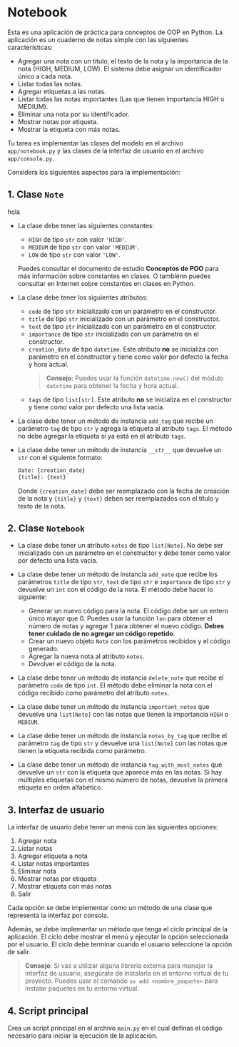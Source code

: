 # Notebook

Esta es una aplicación de práctica para conceptos de OOP en Python. La aplicación es un cuaderno de notas simple con las siguientes características:

- Agregar una nota con un título, el texto de la nota y la importancia de la nota (HIGH, MEDIUM, LOW). 
El sistema debe asignar un identificador único a cada nota.
- Listar todas las notas.
- Agregar etiquetas a las notas.
- Listar todas las notas importantes (Las que tienen importancia HIGH o MEDIUM).
- Eliminar una nota por su identificador.
- Mostrar notas por etiqueta.
- Mostrar la etiqueta con más notas.

Tu tarea es implementar las clases del modelo en el archivo `app/notebook.py` y las
clases de la interfaz de usuario en el archivo `app/console.py`. 

Considera los siguientes aspectos para la implementación:

## 1. Clase `Note`
hola
- La clase debe tener las siguientes constantes:

  - `HIGH` de tipo `str` con valor `'HIGH'`.
  - `MEDIUM` de tipo `str` con valor `'MEDIUM'`.
  - `LOW` de tipo `str` con valor `'LOW'`.

  Puedes consultar el documento de estudio **Conceptos de POO** para más información sobre constantes en clases.
  O tambiénn puedes consultar en Internet sobre constantes en clases en Python.


- La clase debe tener los siguientes atributos:

  - `code` de tipo `str` inicializado con un parámetro en el constructor.
  - `title` de tipo `str` inicializado con un parámetro en el constructor.
  - `text` de tipo `str` inicializado con un parámetro en el constructor.
  - `importance` de tipo `str` inicializado con un parámetro en el constructor.
  - `creation_date` de tipo `datetime`. Este atributo **no** se inicializa con parámetro en el constructor y 
  tiene como valor por defecto la fecha y hora actual.
      > **Consejo**: Puedes usar la función `datetime.now()` del módulo `datetime` para obtener la fecha y hora actual.
  - `tags` de tipo `list[str]`. Este atributo **no** se inicializa en el constructor y tiene como valor por defecto una lista vacía.


- La clase debe tener un método de instancia `add_tag` que recibe un parámetro `tag` de tipo `str` y agrega la etiqueta al atributo `tags`. 
El método no debe agregar la etiqueta si ya está en el atributo `tags`.


- La clase debe tener un método de instancia `__str__` que devuelve un `str` con el siguiente formato:

    ```python
    Date: {creation_date}
    {title}: {text}
    ```

    Donde `{creation_date}` debe ser reemplazado con la fecha de creación de la nota y `{title}` y `{text}` deben ser 
    reemplazados con el título y texto de la nota.

## 2. Clase `Notebook`

- La clase debe tener un atributo `notes` de tipo `list[Note]`. No debe ser inicializado con un parámetro en el 
constructor y debe tener como valor por defecto una lista vacía.


- La clase debe tener un método de instancia `add_note` que recibe los parámetros `title` de tipo `str`, `text` de tipo 
`str` e `importance` de tipo `str` y devuelve un `int` con el código de la nota. El método debe hacer lo siguiente:

  - Generar un nuevo código para la nota. El código debe ser un entero único mayor que 0. Puedes usar la función `len` 
  para obtener el número de notas y agregar 1 para obtener el nuevo código. **Debes tener cuidado de no agregar un código
  repetido**.
  - Crear un nuevo objeto `Note` con los parámetros recibidos y el código generado.
  - Agregar la nueva nota al atributo `notes`.
  - Devolver el código de la nota.

- La clase debe tener un método de instancia `delete_note` que recibe el parámetro `code` de tipo `int`. 
  El método debe eliminar la nota con el código recibido como parámetro del atributo `notes`.
- La clase debe tener un método de instancia `important_notes` que devuelve una `list[Note]` con las notas que tienen 
  la importancia `HIGH` o `MEDIUM`.
- La clase debe tener un método de instancia `notes_by_tag` que recibe el parámetro `tag` de tipo `str` y devuelve 
  una `list[Note]` con las notas que tienen la etiqueta recibida como parámetro.
- La clase debe tener un método de instancia `tag_with_most_notes` que devuelve un `str` con la etiqueta que 
  aparece más en las notas. Si hay múltiples etiquetas con el mismo número de notas, devuelve la primera 
  etiqueta en orden alfabético.

## 3. Interfaz de usuario

La interfaz de usuario debe tener un menú con las siguientes opciones:

1. Agregar nota
2. Listar notas
3. Agregar etiqueta a nota
4. Listar notas importantes
5. Eliminar nota
6. Mostrar notas por etiqueta
7. Mostrar etiqueta con más notas
8. Salir

Cada opción se debe implementar como un método de una clase que representa la interfaz por consola.

Además, se debe implementar un método que tenga el ciclo principal de la aplicación. El ciclo debe mostrar el menú y
ejecutar la opción seleccionada por el usuario. El ciclo debe terminar cuando el usuario seleccione la opción de salir.

 > **Consejo**: Si vas a utilizar alguna librería externa para manejar la interfaz de usuario, asegúrate
 > de instalarla en el entorno virtual de tu proyecto. Puedes usar el comando `uv add <nombre_paquete>` para instalar
 > paquetes en tu entorno virtual.

## 4. Script principal

Crea un script principal en el archivo `main.py` en el cual definas el código necesario para iniciar la 
ejecución de la aplicación.


